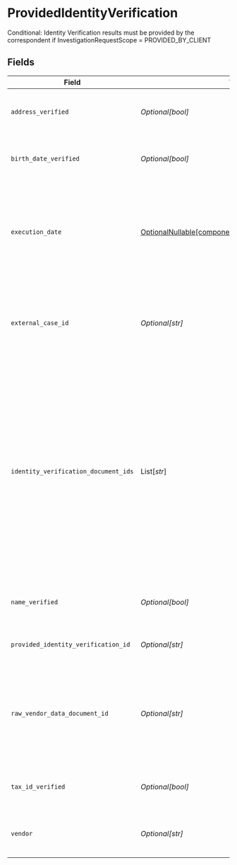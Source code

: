 # ProvidedIdentityVerification

Conditional: Identity Verification results must be provided by the correspondent if InvestigationRequestScope = PROVIDED_BY_CLIENT


## Fields

| Field                                                                                                                                                                                                                                      | Type                                                                                                                                                                                                                                       | Required                                                                                                                                                                                                                                   | Description                                                                                                                                                                                                                                | Example                                                                                                                                                                                                                                    |
| ------------------------------------------------------------------------------------------------------------------------------------------------------------------------------------------------------------------------------------------ | ------------------------------------------------------------------------------------------------------------------------------------------------------------------------------------------------------------------------------------------ | ------------------------------------------------------------------------------------------------------------------------------------------------------------------------------------------------------------------------------------------ | ------------------------------------------------------------------------------------------------------------------------------------------------------------------------------------------------------------------------------------------ | ------------------------------------------------------------------------------------------------------------------------------------------------------------------------------------------------------------------------------------------ |
| `address_verified`                                                                                                                                                                                                                         | *Optional[bool]*                                                                                                                                                                                                                           | :heavy_minus_sign:                                                                                                                                                                                                                         | Indicates whether the identity's address was verified                                                                                                                                                                                      | true                                                                                                                                                                                                                                       |
| `birth_date_verified`                                                                                                                                                                                                                      | *Optional[bool]*                                                                                                                                                                                                                           | :heavy_minus_sign:                                                                                                                                                                                                                         | Indicates whether the identity's date of birth was verified                                                                                                                                                                                | true                                                                                                                                                                                                                                       |
| `execution_date`                                                                                                                                                                                                                           | [OptionalNullable[components.InvestigationExecutionDate]](../../models/components/investigationexecutiondate.md)                                                                                                                           | :heavy_minus_sign:                                                                                                                                                                                                                         | The date identity verification was performed. Must be formatted as an ISO-8601 YYYY-MM-DD                                                                                                                                                  | {<br/>"day": 30,<br/>"month": 9,<br/>"year": 2023<br/>}                                                                                                                                                                                    |
| `external_case_id`                                                                                                                                                                                                                         | *Optional[str]*                                                                                                                                                                                                                            | :heavy_minus_sign:                                                                                                                                                                                                                         | Client-generated identifier associated with the KYC results for the appropriate case                                                                                                                                                       | 123456                                                                                                                                                                                                                                     |
| `identity_verification_document_ids`                                                                                                                                                                                                       | List[*str*]                                                                                                                                                                                                                                | :heavy_minus_sign:                                                                                                                                                                                                                         | A collection of unique identifiers provided by the documents api that correspond to any number of identity verification documents used in support of the external vendor to verify the identity, such as a driver's license, passport, etc | 0f01ae1f-d24c-4171-8f3f-c0b820bf3044                                                                                                                                                                                                       |
| `name_verified`                                                                                                                                                                                                                            | *Optional[bool]*                                                                                                                                                                                                                           | :heavy_minus_sign:                                                                                                                                                                                                                         | Indicates whether the identity's name was verified                                                                                                                                                                                         | true                                                                                                                                                                                                                                       |
| `provided_identity_verification_id`                                                                                                                                                                                                        | *Optional[str]*                                                                                                                                                                                                                            | :heavy_minus_sign:                                                                                                                                                                                                                         | Id of this identity verification record                                                                                                                                                                                                    | 123456                                                                                                                                                                                                                                     |
| `raw_vendor_data_document_id`                                                                                                                                                                                                              | *Optional[str]*                                                                                                                                                                                                                            | :heavy_minus_sign:                                                                                                                                                                                                                         | A unique identifier provided from the documents api that corresponds to an identity verification result                                                                                                                                    | 123456                                                                                                                                                                                                                                     |
| `tax_id_verified`                                                                                                                                                                                                                          | *Optional[bool]*                                                                                                                                                                                                                           | :heavy_minus_sign:                                                                                                                                                                                                                         | Indicates whether the identity's tax id was verified                                                                                                                                                                                       | true                                                                                                                                                                                                                                       |
| `vendor`                                                                                                                                                                                                                                   | *Optional[str]*                                                                                                                                                                                                                            | :heavy_minus_sign:                                                                                                                                                                                                                         | Name of the vendor that performed identity verification                                                                                                                                                                                    | Your identity verification Vendor                                                                                                                                                                                                          |